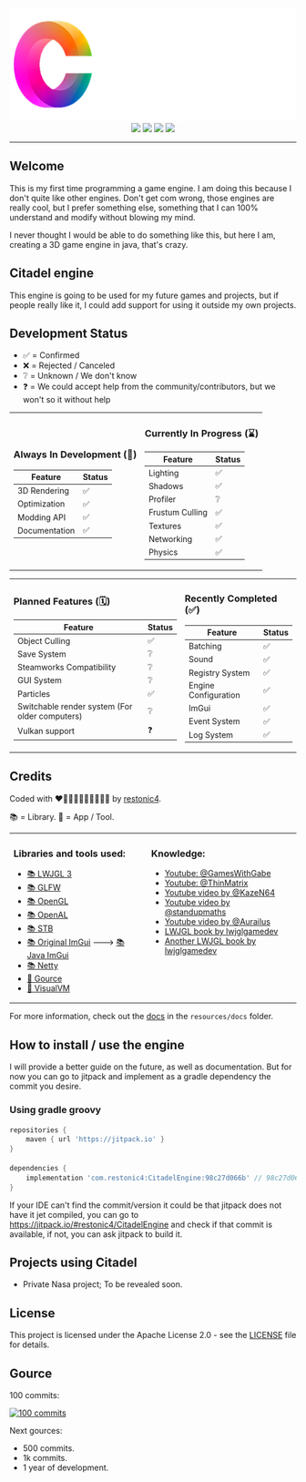 <div align="center" style="text-align:center;"><img style="height: 200px" src="branding/assets/logo/PNG/citadelPNG1.png"></div>

<div align="center" style="text-align:center;">
    <a href="https://patreon.com/restonic4"><img src="https://img.shields.io/badge/Patreon-restonic4-orange?logo=patreon&style=for-the-badge"></a>
    <a href="https://github.com/restonic4"><img src="https://img.shields.io/badge/GitHub-restonic4-black?logo=github&style=for-the-badge"></a>
    <a href="https://discord.gg/GkAwCVhemV"><img src="https://img.shields.io/discord/1287697784572743790?label=Discord&logo=discord&style=for-the-badge"></a>
    <a href="LICENSE"><img src="https://img.shields.io/badge/License-Apache-blue?style=for-the-badge"></a>
</div>

---

## Welcome

This is my first time programming a game engine. I am doing this because I don't quite like other engines. Don't get com wrong, those engines are really cool, but I prefer something else, something that I can 100% understand and modify without blowing my mind.

I never thought I would be able to do something like this, but here I am, creating a 3D game engine in java, that's crazy.

## Citadel engine

This engine is going to be used for my future games and projects, but if people really like it, I could add support for using it outside my own projects.

## Development Status

<ul>
    <li>✅ = Confirmed</li>
    <li>❌ = Rejected / Canceled</li>
    <li>❔ = Unknown / We don't know</li>
    <li>❓ = We could accept help from the community/contributors, but we won't so it without help</li>
</ul>

<table align="center" style="border-collapse: collapse; border: none;">
<td style="border: none;">

### Always In Development (🔄)
| Feature       | Status   |
|---------------|----------|
| 3D Rendering  | ✅        |
| Optimization  | ✅        |
| Modding API   | ✅        |
| Documentation | ✅        |

</td><td style="border: none;">

### Currently In Progress (⌛)
| Feature         | Status |
|-----------------|--------|
| Lighting        | ✅      |
| Shadows         | ✅      |
| Profiler        | ❔      |
| Frustum Culling | ✅      |
| Textures        | ✅      |
| Networking      | ✅      |
| Physics         | ✅      |

</td></table>

<table align="center" style="border-collapse: collapse; border: none;">
<td style="border: none;">

### Planned Features (🗓️)
| Feature                                        | Status |
|------------------------------------------------|--------|
| Object Culling                                 | ✅      |
| Save System                                    | ❔      |
| Steamworks Compatibility                       | ❔      |
| GUI System                                     | ❔      |
| Particles                                      | ✅      |
| Switchable render system (For older computers) | ❔      |
| Vulkan support                                 | ❓      |

</td><td style="border: none;">

### Recently Completed (✅)
| Feature              | Status |
|----------------------|--------|
| Batching             | ✅      |
| Sound                | ✅      |
| Registry System      | ✅      |
| Engine Configuration | ✅      |
| ImGui                | ✅      |
| Event System         | ✅      |
| Log System           | ✅      |

</td></table>

## Credits

Coded with ❤🧡💛💚💙💙💜🤎🖤🤍 by <a href="https://github.com/restonic4">restonic4</a>.

📚 = Library.
🔮 = App / Tool.

<table style="border: none; width: 100%;">
  <tr>
    <td style="vertical-align: top; border: none;">
      <h3>Libraries and tools used:</h3>
      <ul>
        <li><a href="https://www.lwjgl.org">📚 LWJGL 3</a></li>
        <li><a href="https://www.glfw.org">📚 GLFW</a></li>
        <li><a href="https://www.khronos.org/about/">📚 OpenGL</a></li>
        <li><a href="https://www.openal.org">📚 OpenAL</a></li>
        <li><a href="https://github.com/nothings/stb">📚 STB</a></li>
        <li><a href="https://github.com/ocornut/imgui">📚 Original ImGui</a> ---> <a href="https://github.com/SpaiR/imgui-java">📚 Java ImGui</a></li>
        <li><a href="https://github.com/netty/netty/">📚 Netty</a></li>
        <li><a href="https://gource.io">🔮 Gource</a></li>
        <li><a href="https://visualvm.github.io">🔮 VisualVM</a></li>
      </ul>
    </td>
    <td style="vertical-align: top; border: none;">
      <h3>Knowledge:</h3>
      <ul>
        <li><a href="https://www.youtube.com/@GamesWithGabe">Youtube: @GamesWithGabe</a></li>
        <li><a href="https://www.youtube.com/@ThinMatrix">Youtube: @ThinMatrix</a></li>
        <li><a href="https://www.youtube.com/watch?v=f05PwswO7qc">Youtube video by @KazeN64</a></li>
        <li><a href="https://www.youtube.com/watch?v=1LCEiVDHJmc">Youtube video by @standupmaths</a></li>
        <li><a href="https://www.youtube.com/watch?v=YTfdBSjitd8">Youtube video by @Aurailus</a></li>
        <li><a href="https://ahbejarano.gitbook.io/lwjglgamedev">LWJGL book by lwjglgamedev</a></li>
        <li><a href="https://lwjglgamedev.gitbooks.io/3d-game-development-with-lwjgl/content">Another LWJGL book by lwjglgamedev</a></li>
      </ul>
    </td>
  </tr>
</table>

For more information, check out the [docs](./resources/docs) in the `resources/docs` folder.

## How to install / use the engine

I will provide a better guide on the future, as well as documentation. But for now you can go to jitpack and implement as a gradle dependency the commit you desire.

### Using gradle groovy
```groovy
repositories {
    maven { url 'https://jitpack.io' }
}

dependencies {
    implementation 'com.restonic4:CitadelEngine:98c27d066b' // 98c27d066b is an example, choose the one you need.
}
```

If your IDE can't find the commit/version it could be that jitpack does not have it jet compiled, you can go to https://jitpack.io/#restonic4/CitadelEngine and check if that commit is available, if not, you can ask jitpack to build it.

## Projects using Citadel
<ul>
    <li>Private Nasa project; To be revealed soon.</li>
</ul>

## License

This project is licensed under the Apache License 2.0 - see the [LICENSE](LICENSE) file for details.

## Gource

100 commits:

[![100 commits](https://img.youtube.com/vi/ai7zSsb1ELU/0.jpg)](https://www.youtube.com/watch?v=ai7zSsb1ELU)

Next gources:
- 500 commits.
- 1k commits.
- 1 year of development.